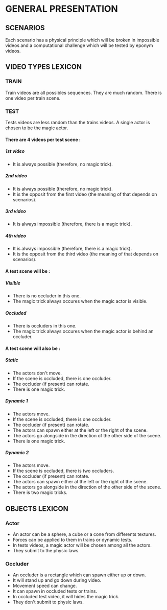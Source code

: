 # GENERAL PRESENTATION

## SCENARIOS

Each scenario has a physical principle which will be broken in impossible videos and a computational challenge which will be tested by eponym videos.

## VIDEO TYPES LEXICON

### TRAIN

Train videos are all possibles sequences.
They are much random.
There is one video per train scene.

### TEST

Tests videos are less random than the trains videos.
A single actor is chosen to be the magic actor.

#### There are 4 videos per test scene :

##### 1st video

* It is always possible (therefore, no magic trick).

##### 2nd video

* It is always possible (therefore, no magic trick).
* It is the opposit from the first video (the meaning of that depends on scenarios).

##### 3rd video

* It is always impossible (therefore, there is a magic trick).

##### 4th video

* It is always impossible (therefore, there is a magic trick).
* It is the opposit from the third video (the meaning of that depends on scenarios).

#### A test scene will be :

##### Visible

* There is no occluder in this one.
* The magic trick always occures when the magic actor is visible.

##### Occluded

* There is occluders in this one.
* The magic trick always occures when the magic actor is behind an occluder.

#### A test scene will also be :

##### Static

* The actors don't move.
* If the scene is occluded, there is one occluder.
* The occluder (if present) can rotate.
* There is one magic trick.

##### Dynamic 1

* The actors move.
* If the scene is occluded, there is one occluder.
* The occluder (if present) can rotate.
* The actors can spawn either at the left or the right of the scene.
* The actors go alongside in the direction of the other side of the scene.
* There is one magic trick.

##### Dynamic 2

* The actors move.
* If the scene is occluded, there is two occluders.
* The occluder (if present) can rotate.
* The actors can spawn either at the left or the right of the scene.
* The actors go alongside in the direction of the other side of the scene.
* There is two magic tricks.

## OBJECTS LEXICON

### Actor

* An actor can be a sphere, a cube or a cone from differents textures.
* Forces can be applied to them in trains or dynamic tests.
* In tests videos, a magic actor will be chosen among all the actors.
* They submit to the physic laws.

### Occluder

* An occluder is a rectangle which can spawn either up or down.
* It will stand up and go down during video.
* Movement speed can change.
* It can spawn in occluded tests or trains.
* In occluded test video, it will hides the magic trick.
* They don't submit to physic laws.
